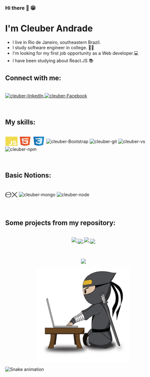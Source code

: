 ### Hi there :vulcan_salute: :grin: 

# I'm Cleuber Andrade 
 
- I live in Rio de Janeiro, southeastern Brazil. 
- I study software engineer in college. :student:
- I'm looking for my first job opportunity as a Web developer.:computer:
- I have been studying about React.JS :books:
 
## Connect with me:
<div><br>
 <a href="https://www.linkedin.com/in/cleuber-andrade-b8955420b/" target="_blank">
   <img align="center" alt="cleuber-linkedIn" height="30" width="40" src="https://cdn.jsdelivr.net/gh/devicons/devicon/icons/linkedin/linkedin-original.svg">
 </a>
 
 <a href="https://www.facebook.com/profile.php?id=100002545407256" target="_blank">
   <img align="center" alt="cleuber-Facebook" height="30" width="40" src="https://cdn.jsdelivr.net/gh/devicons/devicon/icons/facebook/facebook-original.svg">
 </a>
</div><br><br>
 
 
## My skills:
<div style="display: inline_block"><br>
  <img align="center" alt="cleuber-Js" height="30" width="40" src="https://raw.githubusercontent.com/devicons/devicon/master/icons/javascript/javascript-plain.svg">
  <img align="center" alt="cleuber-HTML" height="30" width="40" src="https://raw.githubusercontent.com/devicons/devicon/master/icons/html5/html5-original.svg">
  <img align="center" alt="cleuber-CSS" height="30" width="40" src="https://raw.githubusercontent.com/devicons/devicon/master/icons/css3/css3-original.svg">
  <img align="center" alt="cleuber-Bootstrap" height="30" width="40" src= "https://cdn.jsdelivr.net/gh/devicons/devicon/icons/bootstrap/bootstrap-plain.svg">
  <img align="center" alt="cleuber-git" height="30" width="40" src="https://cdn.jsdelivr.net/gh/devicons/devicon/icons/git/git-original.svg"> 
  <img align="center" alt="cleuber-vs" height="30" width="40" src="https://cdn.jsdelivr.net/gh/devicons/devicon/icons/vscode/vscode-original.svg">
  <img align="center" alt="cleuber-npm" height="30" width="40" src="https://cdn.jsdelivr.net/gh/devicons/devicon/icons/npm/npm-original-wordmark.svg">    
</div><br><br>

## Basic Notions:
<div style="display: inline_block"><br>  
  <img align="center" alt="cleuber-express" height="30" width="40"          src="https://raw.githubusercontent.com/devicons/devicon/9f4f5cdb393299a81125eb5127929ea7bfe42889/icons/express/express-original.svg">  
 <img align="center" alt="cleuber-mongo" height="30" width="40" src="https://cdn.jsdelivr.net/gh/devicons/devicon/icons/mongodb/mongodb-original-wordmark.svg"> 
 <img align="center" alt="cleuber-node" height="30" width="40" src="https://cdn.jsdelivr.net/gh/devicons/devicon/icons/nodejs/nodejs-original.svg"> 
</div><br><br>

## Some projects from my repository:
<div align="center"><br>
  <a href="https://github.com/cleuber-andrade/projeto_Kami">
    <img align="end" src="https://github-readme-stats.vercel.app/api/pin/?username=cleuber-andrade&repo=projeto_Kami&theme=merko"/>
  </a>

  <a href="https://github.com/cleuber-andrade/projeto_mata_mosquito">
    <img align="center" src="https://github-readme-stats.vercel.app/api/pin/?username=cleuber-andrade&repo=projeto_mata_mosquito&theme=merko" />
  </a>

  <a href="https://github.com/cleuber-andrade/projeto_Finnas">
    <img align="end" src="https://github-readme-stats.vercel.app/api/pin/?username=cleuber-andrade&repo=projeto_Finnas&theme=merko" />
  </a>

  <a href="https://github.com/cleuber-andrade/agendamento_consultorio">
    <img align="center" src="https://github-readme-stats.vercel.app/api/pin/?username=cleuber-andrade&repo=agendamento_consultorio&theme=merko" />
  </a>
</div><br><br>


<p align="center"> <img src="https://github-readme-stats.vercel.app/api?username=cleuber-andrade&show_icons=true&theme=merko" />
 <p align="center"> <img align="center" height="300" width="300" src="ninja.png"/>



![Snake animation](https://github.com/cleuber-andrade/cleuber-andrade/blob/output/github-contribution-grid-snake.svg)
  
